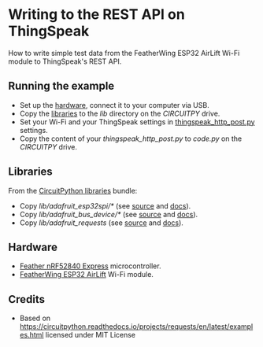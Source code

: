 # Writing to the REST API on ThingSpeak
How to write simple test data from the FeatherWing ESP32 AirLift Wi-Fi module to ThingSpeak's REST API.

## Running the example
* Set up the [hardware](#Hardware), connect it to your computer via USB.
* Copy the [libraries](#Libraries) to the _lib_ directory on the _CIRCUITPY_ drive.
* Set your Wi-Fi and your ThingSpeak settings in [thingspeak_http_post.py](thingspeak_http_post.py) settings.
* Copy the content of your _thingspeak_http_post.py_ to _code.py_ on the _CIRCUITPY_ drive.

## Libraries
From the [CircuitPython libraries](https://circuitpython.org/libraries) bundle:
* Copy _lib/adafruit_esp32spi/*_ (see [source](https://github.com/adafruit/Adafruit_CircuitPython_ESP32SPI/) and [docs](https://circuitpython.readthedocs.io/projects/esp32spi/en/latest/index.html)).
* Copy _lib/adafruit_bus_device/*_ (see [source](https://github.com/adafruit/Adafruit_CircuitPython_BusDevice/) and [docs](https://circuitpython.readthedocs.io/projects/busdevice/en/latest/index.html)).
* Copy _lib/adafruit_requests_ (see [source](https://github.com/adafruit/Adafruit_CircuitPython_Requests/) and [docs](https://circuitpython.readthedocs.io/projects/requests/en/latest/index.html)).

## Hardware
* [Feather nRF52840 Express](https://github.com/tamberg/fhnw-idb/wiki/Feather-nRF52840-Express) microcontroller.
* [FeatherWing ESP32 AirLift](https://github.com/tamberg/fhnw-idb/wiki/FeatherWing-ESP32-AirLift) Wi-Fi module.

## Credits
* Based on https://circuitpython.readthedocs.io/projects/requests/en/latest/examples.html licensed under MIT License
